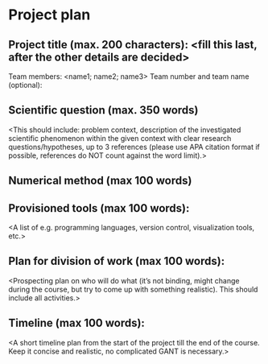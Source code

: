 # Project plan
## Project title (max. 200 characters): <fill this last, after the other details are decided>
Team members: <name1; name2; name3>
Team number and team name (optional):

## Scientific question (max. 350 words)
<This should include: problem context, description of the investigated scientific phenomenon within 
the given context with clear research questions/hypotheses, up to 3 references (please use APA 
citation format if possible, references do NOT count against the word limit).>

## Numerical method (max 100 words)
<State the chosen numerical method and describe the way that you intend to use AND validate your 
model.>

## Provisioned tools (max 100 words): 
<A list of e.g. programming languages, version control, visualization tools, etc.>

## Plan for division of work (max 100 words):
<Prospecting plan on who will do what (it’s not binding, might change during the course, but try to 
come up with something realistic). This should include all activities.>

## Timeline (max 100 words):
<A short timeline plan from the start of the project till the end of the course. Keep it concise and 
realistic, no complicated GANT is necessary.>